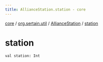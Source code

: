 ```yaml
---
title: AllianceStation.station - core
---
```


[core](../../index.md) / [org.sertain.util](../index.md) / [AllianceStation](index.md) / [station](.)

# station

`val station: Int`